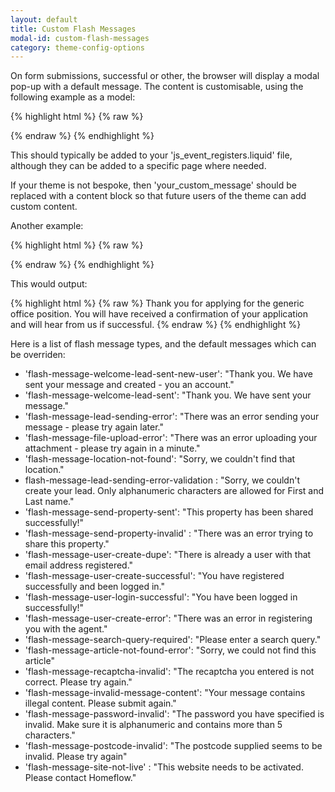 ```yaml
---
layout: default
title: Custom Flash Messages
modal-id: custom-flash-messages
category: theme-config-options
---
```


On form submissions, successful or other, the browser will display a modal pop-up with
a default message. The content is customisable, using the following example as
a model:

{% highlight html %}
{% raw %}
<script>
$(document).ready(function(){
  Ctesius.addConfig('name-of-the-flash-message-to-override', 'your_custom_message');
});
</script>
{% endraw %}
{% endhighlight %}

This should typically be added to your 'js_event_registers.liquid' file, although
they can be added to a specific page where needed. 

If your theme is not bespoke, then 'your_custom_message' should be replaced with
a content block so that future users of the theme can add custom content.

Another example:

{% highlight html %}
{% raw %}
<script>
$(document).ready(function(){
Ctesius.addConfig('flash-message-welcome-lead-sent', 'Thank you for applying for the {{ article.slug | remove: "current-opportunities-""  }}' +
' position. You will have received a confirmation of your application and will hear from us if successful.' );
});
</script>
{% endraw %}
{% endhighlight %}

This would output:

{% highlight html %}
{% raw %}
Thank you for applying for the generic office position. You will have received a
confirmation of your application and will hear from us if successful.
{% endraw %}
{% endhighlight %}

Here is a list of flash message types, and the default messages which can be overriden:

- 'flash-message-welcome-lead-sent-new-user': "Thank you. We have sent your message and created - you an account."
- 'flash-message-welcome-lead-sent': "Thank you. We have sent your message."
- 'flash-message-lead-sending-error': "There was an error sending your message - please try again later."
- 'flash-message-file-upload-error': "There was an error uploading your attachment - please try again in a minute."
- 'flash-message-location-not-found': "Sorry, we couldn't find that location."
- flash-message-lead-sending-error-validation : "Sorry, we couldn't create your lead. Only alphanumeric characters are allowed for First and Last name."
- 'flash-message-send-property-sent': "This property has been shared successfully!"
- 'flash-message-send-property-invalid' : "There was an error trying to share this property."
- 'flash-message-user-create-dupe': "There is already a user with that email address registered."
- 'flash-message-user-create-successful': "You have registered successfully and been logged in."
- 'flash-message-user-login-successful': "You have been logged in successfully!"
- 'flash-message-user-create-error': "There was an error in registering you with the agent."
- 'flash-message-search-query-required': "Please enter a search query."
- 'flash-message-article-not-found-error': "Sorry, we could not find this article"
- 'flash-message-recaptcha-invalid': "The recaptcha you entered is not correct. Please try again."
- 'flash-message-invalid-message-content': "Your message contains illegal content. Please submit again."
- 'flash-message-password-invalid': "The password you have specified is invalid. Make sure it is alphanumeric and contains more than 5 characters."
- 'flash-message-postcode-invalid': "The postcode supplied seems to be invalid. Please try again"
- 'flash-message-site-not-live' : "<span>This website needs to be activated. Please contact Homeflow.</span>"
